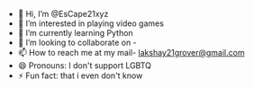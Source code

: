 - 👋 Hi, I’m @EsCape21xyz
- 👀 I’m interested in playing video games
- 🌱 I’m currently learning Python
- 💞️ I’m looking to collaborate on -
- 📫 How to reach me at my mail- lakshay21grover@gmail.com
- 😄 Pronouns: I don't support LGBTQ
- ⚡ Fun fact: that i even don't know

<!---
EsCape21xyz/EsCape21xyz is a ✨ special ✨ repository because its `README.md` (this file) appears on your GitHub profile.
You can click the Preview link to take a look at your changes.
--->
